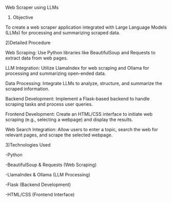 Web Scraper using LLMs

1) Objective

To create a web scraper application integrated with Large Language Models (LLMs) for processing and summarizing scraped data.

2)Detailed Procedure

Web Scraping: Use Python libraries like BeautifulSoup and Requests to extract data from web pages.

LLM Integration: Utilize LlamaIndex for web scraping and Ollama for processing and summarizing open-ended data.

Data Processing: Integrate LLMs to analyze, structure, and summarize the scraped information.

Backend Development: Implement a Flask-based backend to handle scraping tasks and process user queries.

Frontend Development: Create an HTML/CSS interface to initiate web scraping (e.g., selecting a webpage) and display the results.

Web Search Integration: Allow users to enter a topic, search the web for relevant pages, and scrape the selected webpage.

3)Technologies Used

-Python

-BeautifulSoup & Requests (Web Scraping)

-LlamaIndex & Ollama (LLM Processing)

-Flask (Backend Development)

-HTML/CSS (Frontend Interface)

